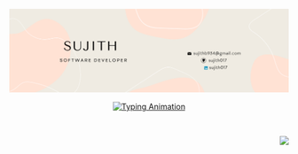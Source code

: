 ![Sujith Banner Image](./asserts/banner.png)
<p align="center">
  <a href="https://github.com/sujith017">
    <img src="https://readme-typing-svg.herokuapp.com?font=Fira+Code&size=25&pause=1000&color=F70000&center=true&vCenter=true&width=600&lines=Welcome+to+Sujith%27s+Profile!;Aspiring+Full+Stack+Developer;AI%2FML+Enthusiast;LeetCode+Problem+Solver;Open+Source+Contributor;Passionate+about+Technology;Lifelong+Learner;Building+Innovative+Solutions;Explorer+of+New+Horizons;Turning+Ideas+into+Reality" alt="Typing Animation" />
  </a>
</p>

<br />



<!-- ### use to code  -->
<p align="right">
  <a href="https://skillicons.dev">
    <img src="https://skillicons.dev/icons?i=git,c,vim,java,js,linkedin,linux,neovim,netlify,postman,react,vite,vscode,express,gmail" />
  </a>
</p>


<!-- ### Leetcode --> 

  
<!--   <img src="https://leetcard.jacoblin.cool/sujith017?theme=dark&font=Kosugi%20Maru"  -->
<!--        alt="LeetCode Stats"  -->
<!--        style="display: block; margin: auto;"> -->
<!-- </div> -->



<!-- <div style="text-align: center;">
  <img src="https://quotes-github-readme.vercel.app/api?type=horizontal&theme=dark&?theme=catppuccin_mocha" alt="LeetCode Stats">
</div>
 -->

<!-- 
[![Readme Quotes](https://quotes-github-readme.vercel.app/api?type=horizontal&theme=dark&?theme=catppuccin_mocha)](https://github.com/piyushsuthar/github-readme-quotes) -->
